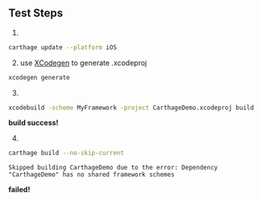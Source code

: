 ## Test Steps

1. 
```sh
carthage update --platform iOS
```

2. use [XCodegen](https://github.com/yonaskolb/XcodeGen) to generate .xcodeproj 
```sh
xcodegen generate
```

3. 
```sh
xcodebuild -scheme MyFramework -project CarthageDemo.xcodeproj build
```
**build success!**

4.
```sh
carthage build --no-skip-current
```
`Skipped building CarthageDemo due to the error:
Dependency "CarthageDemo" has no shared framework schemes`

**failed!**